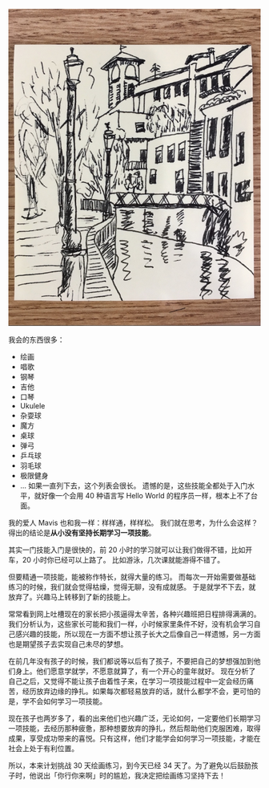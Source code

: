 ![](./_image/2017-03-14-22-54-14.jpg)

我会的东西很多：
* 绘画
* 唱歌
* 钢琴
* 吉他
* 口琴
* Ukulele
* 杂耍球
* 魔方
* 桌球
* 弹弓
* 乒乓球
* 羽毛球
* 极限健身
* ...
如果一直列下去，这个列表会很长。
遗憾的是，这些技能全都处于入门水平，就好像一个会用 40 种语言写 Hello World 的程序员一样，根本上不了台面。

我的爱人 Mavis 也和我一样：样样通，样样松。
我们就在思考，为什么会这样？得出的结论是**从小没有坚持长期学习一项技能**。

其实一门技能入门是很快的，前 20 小时的学习就可以让我们做得不错，比如开车，20 小时你已经可以上路了。
比如游泳，几次课就能游得不错了。

但要精通一项技能，能被称作特长，就得大量的练习。
而每次一开始需要做基础练习的时候，我们就会觉得枯燥，觉得无聊，没有成就感。
于是就学不下去，就放弃了。兴趣马上转移到了新的技能上。

常常看到网上吐槽现在的家长把小孩逼得太辛苦，各种兴趣班把日程排得满满的。
我们分析认为，这些家长可能和我们一样，小时候家里条件不好，没有机会学习自己感兴趣的技能，所以现在一方面不想让孩子长大之后像自己一样遗憾，另一方面也是期望孩子去实现自己未尽的梦想。

在前几年没有孩子的时候，我们都说等以后有了孩子，不要把自己的梦想强加到他们身上。他们愿意学就学，不愿意就算了，有一个开心的童年就好。
现在分析了自己之后，又觉得不能让孩子由着性子来，在学习一项技能过程中一定会经历痛苦，经历放弃边缘的挣扎。如果每次都轻易放弃的话，就什么都学不会，更可怕的是，学不会如何学习一项技能。

现在孩子也两岁多了，看的出来他们也兴趣广泛，无论如何，一定要他们长期学习一项技能，去经历那种疲惫，那种想要放弃的挣扎，然后帮助他们克服困难，取得成果，享受成功带来的喜悦。只有这样，他们才能学会如何学习一项技能，才能在社会上处于有利位置。

所以，本来计划挑战 30 天绘画练习，到今天已经 34 天了。为了避免以后鼓励孩子时，他说出「你行你来啊」时的尴尬，我决定把绘画练习坚持下去！
